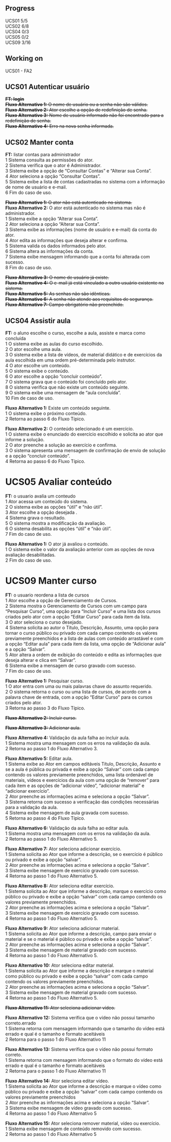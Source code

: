 ## Progress  
UCS01 5/5  
UCS02 6/8  
UCS04 0/3  
UCS05 0/2  
UCS09 3/16  

## Working on  
UCS01 - FA2  


## UCS01 Autenticar usuário  
~~**FT: login**~~  
~~**Fluxo Alternativo 1:** O nome de usuário ou a senha não são válidos.~~  
~~**Fluxo Alternativo 2:** Ator escolhe a opção de redefinição de senha.~~  
~~**Fluxo Alternativo 3:** Nome de usuário informado não foi encontrado para a redefinição de senha.~~  
~~**Fluxo Alternativo 4:** Erro na nova senha informada.~~  

## UCS02 Manter conta  
**FT:** listar contas para administrador  
1 Sistema consulta as permissões do ator.  
2 Sistema verifica que o ator é Administrador.  
3 Sistema exibe a opção de “Consultar Contas” e “Alterar sua Conta”.  
4 Ator seleciona a opção “Consultar Contas”.  
5 Sistema exibe a lista de contas cadastradas no sistema com a informação de nome de usuário e e-mail.  
6 Fim do caso de uso.  

~~**Fluxo Alternativo 1:** O ator não está autenticado no sistema.~~  
**Fluxo Alternativo 2:** O ator está autenticado no sistema mas não é administrador.  
1 Sistema exibe a opção “Alterar sua Conta”.  
2 Ator seleciona a opção “Alterar sua Conta”.  
3 Sistema exibe as informações (nome de usuário e e-mail) da conta do ator.  
4 Ator edita as informações que deseja alterar e confirma.  
5 Sistema valida os dados informados pelo ator.  
6 Sistema altera as informações da conta.  
7 Sistema exibe mensagem informando que a conta foi alterada com sucesso.  
8 Fim do caso de uso.  

~~**Fluxo Alternativo 3:** O nome de usuário já existe.~~  
~~**Fluxo Alternativo 4:** O e-mail já está vinculado a outro usuário existente no sistema.~~  
~~**Fluxo Alternativo 5:** As senhas não são idênticas.~~  
~~**Fluxo Alternativo 6:** A senha não atende aos requisitos de segurança.~~  
~~**Fluxo Alternativo 7:** Campo obrigatório não preenchido.~~  

## UCS04 Assistir aula  
**FT:** o aluno escolhe o curso, escolhe a aula, assiste e marca como concluída  
1 O sistema exibe as aulas do curso escolhido.  
2 O ator escolhe uma aula.  
3 O sistema exibe a lista de vídeos, de material didático e de exercícios da aula escolhida em uma ordem pré-determinada pelo instrutor.  
4 O ator escolhe um conteúdo.  
5 O sistema exibe o conteúdo.  
6 O ator escolhe a opção “concluir conteúdo”.  
7 O sistema grava que o conteúdo foi concluído pelo ator.  
8 O sistema verifica que não existe um conteúdo seguinte.  
9 O sistema exibe uma mensagem de “aula concluída”.  
10 Fim de caso de uso.  

**Fluxo Alternativo 1:** Existe um conteúdo seguinte.  
1 O sistema exibe o próximo conteúdo.  
2 Retorna ao passo 6 do Fluxo Típico.  

**Fluxo Alternativo 2:** O conteúdo selecionado é um exercício.  
1 O sistema exibe o enunciado do exercício escolhido e solicita ao ator que informe a solução.  
2 O ator preenche a solução ao exercício e confirma.  
3 O sistema apresenta uma mensagem de confirmação de envio de solução e a opção “concluir conteúdo”.  
4 Retorna ao passo 6 do Fluxo Típico.  

# UCS05 Avaliar conteúdo  
**FT:** o usuario avalia um conteudo  
1 Ator acessa um conteúdo do sistema.  
2 O sistema exibe as opções “útil” e “não útil”.  
3 Ator escolhe a opção desejada .  
4 Sistema grava o resultado.  
5 O sistema mostra a modificação da avaliação.  
6 O sistema desabilita as opções “útil” e “não útil”.  
7 Fim do caso de uso.  

**Fluxo Alternativo 1:** O ator já avaliou o conteúdo.  
1 O sistema exibe o valor da avaliação anterior com as opções de nova avaliação desabilitadas.  
2 Fim do caso de uso.  


# UCS09 Manter curso  
**FT:** o usuario reordena a lista de cursos  
1 Ator escolhe a opção de Gerenciamento de Cursos.  
2 Sistema mostra o Gerenciamento de Cursos com um campo para “Pesquisar Curso”, uma opção para “Incluir Curso” e uma lista dos cursos criados pelo ator com a opção “Editar Curso” para cada item da lista.  
3 O ator seleciona o curso desejado.  
4 Sistema solicita ao autor o Título, Descrição, Assunto, uma opção para tornar o curso público ou privado com cada campo contendo os valores previamente preenchidos e a lista de aulas com conteúdo arrastável e com a opção “Editar aula” para cada item da lista, uma opção de “Adicionar aula” e a opção “Salvar”.  
5 Ator altera a ordem de exibição do conteúdo e edita as informações que deseja alterar e clica em “Salvar”.  
6 Sistema exibe a mensagem de curso gravado com sucesso.  
7 Fim do caso de uso.  

**Fluxo Alternativo 1:** Pesquisar curso.  
1 O ator entra com uma ou mais palavras chave do assunto requerido.  
2 O sistema retorna o curso ou uma lista de cursos, de acordo com a palavra chave de entrada, com a opção “Editar Curso” para os cursos criados pelo ator.  
3 Retorna ao passo 3 do Fluxo Típico.  

~~**Fluxo Alternativo 2:** Incluir curso.~~  

~~**Fluxo Alternativo 3:** Adicionar aula.~~  

**Fluxo Alternativo 4:** Validação da aula falha ao incluir aula.  
1 Sistema mostra uma mensagem com os erros na validação da aula.  
2 Retorna ao passo 1 do Fluxo Alternativo 3.  

**Fluxo Alternativo 5:** Editar aula.  
1 Sistema exibe ao Ator em campos editáveis Título, Descrição, Assunto e se a aula é pública ou privada e exibe a opção “Salvar” com cada campo contendo os valores previamente preenchidos, uma lista ordenável de materiais, vídeos e exercícios da aula com uma opção de “remover” para cada item e as opções de “adicionar vídeo”, “adicionar material” e “adicionar exercício”.  
2 Ator preenche as informações acima e seleciona a opção “Salvar”.  
3 Sistema retorna com sucesso a verificação das condições necessárias para a validação da aula.  
4 Sistema exibe mensagem de aula gravada com sucesso.  
5 Retorna ao passo 4 do Fluxo Típico.  

**Fluxo Alternativo 6:** Validação da aula falha ao editar aula.  
1 Sistema mostra uma mensagem com os erros na validação da aula.  
2 Retorna ao passo 1 do Fluxo Alternativo 5.  

**Fluxo Alternativo 7:** Ator seleciona adicionar exercício.  
1 Sistema solicita ao Ator que informe a descrição, se o exercício é público ou privado e exibe a opção “salvar”.  
2 Ator preenche as informações acima e seleciona a opção “Salvar”.  
3 Sistema exibe mensagem de exercício gravado com sucesso.  
4 Retorna ao passo 1 do Fluxo Alternativo 5.  

**Fluxo Alternativo 8:** Ator seleciona editar exercício.  
1 Sistema solicita ao Ator que informe a descrição, marque o exercício como público ou privado e exibe a opção “salvar” com cada campo contendo os valores previamente preenchidos.  
2 Ator preenche as informações acima e seleciona a opção “Salvar”.  
3 Sistema exibe mensagem de exercício gravado com sucesso.  
4 Retorna ao passo 1 do Fluxo Alternativo 5.  

**Fluxo Alternativo 9:** Ator seleciona adicionar material.  
1 Sistema solicita ao Ator que informe a descrição, campo para enviar o material e se o material é público ou privado e exibe a opção “salvar”.  
2 Ator preenche as informações acima e seleciona a opção “Salvar”.  
3 Sistema exibe mensagem de material gravado com sucesso.  
4 Retorna ao passo 1 do Fluxo Alternativo 5.  

**Fluxo Alternativo 10:** Ator seleciona editar material.  
1 Sistema solicita ao Ator que informe a descrição e marque o material como público ou privado e exibe a opção “salvar” com cada campo contendo os valores previamente preenchidos.  
2 Ator preenche as informações acima e seleciona a opção “Salvar”.  
3 Sistema exibe mensagem de material gravado com sucesso.  
4 Retorna ao passo 1 do Fluxo Alternativo 5.  

~~**Fluxo Alternativo 11:** Ator seleciona adicionar vídeo.~~  

**Fluxo Alternativo 12:** Sistema verifica que o vídeo não possui tamanho correto.errado  
1 Sistema retorna com mensagem informando que o tamanho do vídeo está errado e qual é o tamanho e formato aceitáveis  
2 Retorna para o passo 1 do Fluxo Alternativo 11  

**Fluxo Alternativo 13:** Sistema verifica que o vídeo não possui formato correto.  
1 Sistema retorna com mensagem informando que o formato do vídeo está errado e qual é o tamanho e formato aceitáveis  
2 Retorna para o passo 1 do Fluxo Alternativo 11  

**Fluxo Alternativo 14:** Ator seleciona editar vídeo.  
1 Sistema solicita ao Ator que informe a descrição e marque o vídeo como público ou privado e exibe a opção “salvar” com cada campo contendo os valores previamente preenchidos  
2 Ator preenche as informações acima e seleciona a opção “Salvar”.  
3 Sistema exibe mensagem de vídeo gravado com sucesso.  
4 Retorna ao passo 1 do Fluxo Alternativo 5  

**Fluxo Alternativo 15:** Ator seleciona remover material, vídeo ou exercício.  
1 Sistema exibe mensagem de conteúdo removido com sucesso.  
2 Retorna ao passo 1 do Fluxo Alternativo 5  
